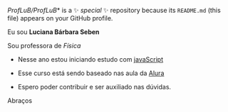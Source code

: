*ProfLuB/ProfLuB** is a ✨ _special_ ✨ repository because its `README.md` (this file) appears on your GitHub profile.

Eu sou **Luciana Bárbara Seben**

Sou professora de _Física_ 

- Nesse ano estou iniciando estudo com [javaScript](https://editor.p5js.org/)
- Esse curso está sendo baseado nas aula da [Alura](https://www.alura.com.br/)

- Espero poder contribuir e ser auxiliado nas dúvidas.

Abraços
